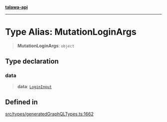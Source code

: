 [**talawa-api**](../../../README.md)

***

# Type Alias: MutationLoginArgs

> **MutationLoginArgs**: `object`

## Type declaration

### data

> **data**: [`LoginInput`](LoginInput.md)

## Defined in

[src/types/generatedGraphQLTypes.ts:1662](https://github.com/Suyash878/talawa-api/blob/f376d03c37e9acd046e7cc983947432c95f74442/src/types/generatedGraphQLTypes.ts#L1662)
